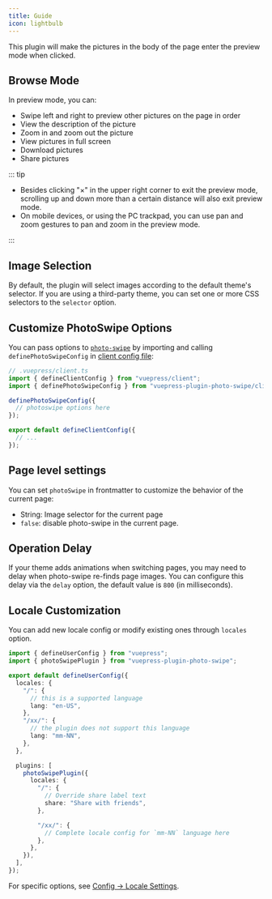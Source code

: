 ```yaml
---
title: Guide
icon: lightbulb
---
```


This plugin will make the pictures in the body of the page enter the preview mode when clicked.

<!-- more -->

## Browse Mode

In preview mode, you can:

- Swipe left and right to preview other pictures on the page in order
- View the description of the picture
- Zoom in and zoom out the picture
- View pictures in full screen
- Download pictures
- Share pictures

::: tip

- Besides clicking "×" in the upper right corner to exit the preview mode, scrolling up and down more than a certain distance will also exit preview mode.
- On mobile devices, or using the PC trackpad, you can use pan and zoom gestures to pan and zoom in the preview mode.

:::

## Image Selection

By default, the plugin will select images according to the default theme's selector. If you are using a third-party theme, you can set one or more CSS selectors to the `selector` option.

## Customize PhotoSwipe Options

You can pass options to [`photo-swipe`](http://photoswipe.com/) by importing and calling `definePhotoSwipeConfig` in [client config file][client-config]:

```ts
// .vuepress/client.ts
import { defineClientConfig } from "vuepress/client";
import { definePhotoSwipeConfig } from "vuepress-plugin-photo-swipe/client";

definePhotoSwipeConfig({
  // photoswipe options here
});

export default defineClientConfig({
  // ...
});
```

## Page level settings

You can set `photoSwipe` in frontmatter to customize the behavior of the current page:

- String: Image selector for the current page
- `false`: disable photo-swipe in the current page.

## Operation Delay

If your theme adds animations when switching pages, you may need to delay when photo-swipe re-finds page images. You can configure this delay via the `delay` option, the default value is `800` (in milliseconds).

## Locale Customization

You can add new locale config or modify existing ones through `locales` option.

```ts
import { defineUserConfig } from "vuepress";
import { photoSwipePlugin } from "vuepress-plugin-photo-swipe";

export default defineUserConfig({
  locales: {
    "/": {
      // this is a supported language
      lang: "en-US",
    },
    "/xx/": {
      // the plugin does not support this language
      lang: "mm-NN",
    },
  },

  plugins: [
    photoSwipePlugin({
      locales: {
        "/": {
          // Override share label text
          share: "Share with friends",
        },

        "/xx/": {
          // Complete locale config for `mm-NN` language here
        },
      },
    }),
  ],
});
```

For specific options, see [Config → Locale Settings](./config.md#locales).

[client-config]: https://vuejs.press/guide/configuration.html#client-config-file
